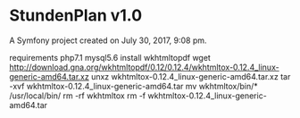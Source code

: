 StundenPlan v1.0
==============

A Symfony project created on July 30, 2017, 9:08 pm.

requirements
php7.1
mysql5.6
install wkhtmltopdf
wget http://download.gna.org/wkhtmltopdf/0.12/0.12.4/wkhtmltox-0.12.4_linux-generic-amd64.tar.xz
unxz wkhtmltox-0.12.4_linux-generic-amd64.tar.xz
tar -xvf wkhtmltox-0.12.4_linux-generic-amd64.tar
mv wkhtmltox/bin/* /usr/local/bin/
rm -rf wkhtmltox
rm -f wkhtmltox-0.12.4_linux-generic-amd64.tar
